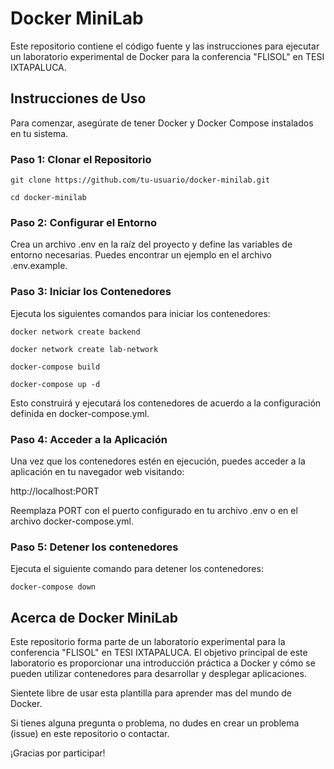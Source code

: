 # Docker MiniLab

Este repositorio contiene el código fuente y las instrucciones para ejecutar un laboratorio experimental de Docker para la conferencia "FLISOL" en TESI IXTAPALUCA.

## Instrucciones de Uso

Para comenzar, asegúrate de tener Docker y Docker Compose instalados en tu sistema.

### Paso 1: Clonar el Repositorio

```git clone https://github.com/tu-usuario/docker-minilab.git```

```cd docker-minilab```

### Paso 2: Configurar el Entorno
Crea un archivo .env en la raíz del proyecto y define las variables de entorno necesarias. Puedes encontrar un ejemplo en el archivo .env.example.

### Paso 3: Iniciar los Contenedores
Ejecuta los siguientes comandos para iniciar los contenedores:

```docker network create backend```

```docker network create lab-network```

```docker-compose build```

```docker-compose up -d```

Esto construirá y ejecutará los contenedores de acuerdo a la configuración definida en docker-compose.yml.

### Paso 4: Acceder a la Aplicación
Una vez que los contenedores estén en ejecución, puedes acceder a la aplicación en tu navegador web visitando:

http://localhost:PORT

Reemplaza PORT con el puerto configurado en tu archivo .env o en el archivo docker-compose.yml.

### Paso 5: Detener los contenedores
Ejecuta el siguiente comando para detener los contenedores:

```docker-compose down```

## Acerca de Docker MiniLab
Este repositorio forma parte de un laboratorio experimental para la conferencia "FLISOL" en TESI IXTAPALUCA. El objetivo principal de este laboratorio es proporcionar una introducción práctica a Docker y cómo se pueden utilizar contenedores para desarrollar y desplegar aplicaciones.

Sientete libre de usar esta plantilla para aprender mas del mundo de Docker.

Si tienes alguna pregunta o problema, no dudes en crear un problema (issue) en este repositorio o contactar.

¡Gracias por participar!